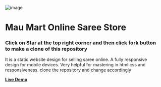 ![image](https://github.com/ErAdilrasheed/MauMart_Online_Saree_Store/assets/79353602/6e706d59-692b-4b99-8199-a11a9c463bbc)
<h1>Mau Mart Online Saree Store</h1>
<h3>Click on Star at the top right corner and then click fork button to make a clone of this repository </h3>
<p>It is a static website design for selling saree online. A fully responsive design for mobile devices. Very helpful for mastering in html css and responsiveness. clone the repository and change accordingly </p>

[**Live Demo**](https://maumart.vercel.app)
